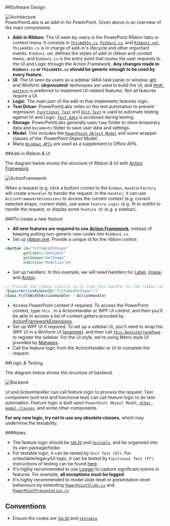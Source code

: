 ##Software Design

![Architecture](https://raw.githubusercontent.com/PowerPointLabs/PowerPointLabs/master/doc/DesignAndConventions.png)  
PowerPointLabs is an add-in for PowerPoint. Given above is an overview of the main components.

* **Add-in Ribbon**: The UI seen by users in the PowerPoint Ribbon tabs or context menu. It consists in [`ThisAddIn.cs`](https://github.com/PowerPointLabs/PowerPointLabs/blob/master/PowerPointLabs/PowerPointLabs/ThisAddIn.cs), [`Ribbon1.cs`](https://github.com/PowerPointLabs/PowerPointLabs/blob/master/PowerPointLabs/PowerPointLabs/Ribbon1.cs), and [`Ribbon1.xml`](https://github.com/PowerPointLabs/PowerPointLabs/blob/master/PowerPointLabs/PowerPointLabs/Ribbon1.xml). `ThisAddIn.cs` is in charge of add-in's lifecycle and other important events. `Ribbon1.xml` defines the styles of add-in ribbon and context menu, and `Ribbon1.cs` is the entry point that routes the user requests to the UI and Logic through the Action Framework. **Any changes made in `Ribbon1.cs` or `ThisAddIn.cs` should be generic enough to be used by every feature**.
* **UI**: The UI seen by users as a sidebar (AKA task pane) or window. [`WPF`](https://msdn.microsoft.com/en-us/library/mt149842(v=vs.110).aspx) and Winform (***deprecated***) techniques are used to build the UI, and [`MVVM pattern`](https://msdn.microsoft.com/en-us/library/hh848246.aspx) is preferred to implement UI-related features. Not all features require a UI.
* **Logic**: The main part of the add-in that implements features logic.
* **Test Driver**: PowerPointLabs relies on the test automation to prevent regression. [`Functional Test`](https://github.com/PowerPointLabs/PowerPointLabs/tree/master/PowerPointLabs/Test) and [`Unit Test`](https://github.com/PowerPointLabs/PowerPointLabs/tree/master/PowerPointLabs/Test) is used to automate testing against UI and Logic. [`Test data`](https://github.com/PowerPointLabs/PowerPointLabs/tree/master/doc/test) is accessed during testing. 
* **Storage**: PowerPointLabs generally uses `Temp` folder to store temporary data and `Documents` folder to save user data and settings.
* **Model**: This includes the [`PowerPoint Object Model`](https://msdn.microsoft.com/en-us/library/microsoft.office.interop.powerpoint(v=office.14).aspx) and some wrapper classes of the `PowerPoint Object Model`.
* Many [`Windows APIs`](https://github.com/PowerPointLabs/PowerPointLabs/blob/master/PowerPointLabs/PowerPointLabs/NativeMethods.cs) are used as a supplement to Office APIs.

##Add-in Ribbon & UI

The diagram below shows the structure of Ribbon & UI with [Action Framework](https://github.com/PowerPointLabs/PowerPointLabs/tree/master/PowerPointLabs/PowerPointLabs/ActionFramework). 

![ActionFramework](https://raw.githubusercontent.com/PowerPointLabs/PowerPointLabs/master/doc/ActionFramework.png)

When a request (e.g. click a button) comes to the `Ribbon`, `HandlerFactory` will create a `Handler` to handle the request. In the `Handler`, it can use `ActionFrameworkExtensions` to access the current context (e.g. current selected shape, current slide), use some `Feature Logic` (e.g. fit to width) to handle the request, or display some `Feature UI` (e.g. a sidebar).

###To create a new feature

- **All new features are required to use [Action Framework](https://github.com/PowerPointLabs/PowerPointLabs/tree/master/PowerPointLabs/PowerPointLabs/ActionFramework)**, instead of keeping putting non-generic new codes into `Ribbon1.cs`.
- Set up [ribbon.xml](https://github.com/PowerPointLabs/PowerPointLabs/blob/master/PowerPointLabs/PowerPointLabs/Ribbon1.xml#L394). Provide a unique id for the ribbon control.
```xml
<button id="fitToWidthShape"
        getLabel="GetLabel"
        getImage="GetImage"
        onAction="OnAction"/>
```
- Set up handlers. In this example, we will need handlers for [Label](https://github.com/PowerPointLabs/PowerPointLabs/blob/master/PowerPointLabs/PowerPointLabs/ActionFramework/Label/FitToWidthLabelHandler.cs), [Image](https://github.com/PowerPointLabs/PowerPointLabs/blob/master/PowerPointLabs/PowerPointLabs/ActionFramework/Image/FitToWidthImageHandler.cs), and [Action](https://github.com/PowerPointLabs/PowerPointLabs/blob/master/PowerPointLabs/PowerPointLabs/ActionFramework/Action/FitToWidthActionHandler.cs).
```cs
// Provide the ribbon control id to link this handler to the ribbon control
[ExportActionRibbonId("fitToWidthShape")]
class FitToWidthActionHandler : ActionHandler
```
- Access PowerPoint context if required.
To access the PowerPoint context, type `this.` in a ActionHandler or WPF UI control, and then you'll be able to access a list of context getters provided by [ActionFrameworkExtensions](https://github.com/PowerPointLabs/PowerPointLabs/blob/master/PowerPointLabs/PowerPointLabs/ActionFramework/Common/Extension/ActionFrameworkExtensions.cs).
- Set up WPF UI if required. To set up a sidebar UI, you'll need to wrap the WPF UI in a Winform UI [[example]](https://github.com/PowerPointLabs/PowerPointLabs/tree/master/PowerPointLabs/PowerPointLabs/DrawingsLab), and then call [`this.RegisterTaskPane`](https://github.com/PowerPointLabs/PowerPointLabs/blob/master/PowerPointLabs/PowerPointLabs/ActionFramework/Common/Extension/ActionFrameworkExtensions.cs#L77) to register the sidebar. For the UI style, we're using Metro style UI provided by [Mahapps](http://mahapps.com).
- Call the feature logic from the ActionHandler or UI to complete the request.

##Logic & Testing

The diagram below shows the structure of backend. 

![Backend](https://raw.githubusercontent.com/PowerPointLabs/PowerPointLabs/master/doc/Backend.png)

UI and ActionHandler can call feature logic to process the request. Test component (unit test and functional test) can call feature logic to do test-automation. Feature logic is built upon `PowerPoint Object Model`, [`other model classes`](https://github.com/PowerPointLabs/PowerPointLabs/tree/master/PowerPointLabs/PowerPointLabs/Models), and some other components.

**For any new logic, try not to use any obsolete classes**, which may undermine the testability.

###Notes

- The feature logic should be [`SOLID`](http://www.codeproject.com/Articles/703634/SOLID-architecture-principles-using-simple-Csharp) and [`testable`](http://www.toptal.com/qa/how-to-write-testable-code-and-why-it-matters), and be organized into its own package/folder.
- For testable logic, it can be tested by `Unit Test (UT)`. For untestable/legacy/UI logic, it can be tested by `Functional Test (FT)`. Instructions of testing can be found [here](https://github.com/PowerPointLabs/PowerPointLabs/blob/master/PowerPointLabs/Test/README.md).
- It's highly recommended to use [Logger](https://github.com/PowerPointLabs/PowerPointLabs/blob/master/PowerPointLabs/PowerPointLabs/ActionFramework/Common/Log/Logger.cs) to capture significant events in features. For example, **all exceptions must be logged**.
- It's highly recommended to model slide-level or presentation-level behaviours by extending [`PowerPointSlide.cs`](https://github.com/PowerPointLabs/PowerPointLabs/blob/master/PowerPointLabs/PowerPointLabs/Models/PowerPointSlide.cs) and [`PowerPointPresentation.cs`](https://github.com/PowerPointLabs/PowerPointLabs/blob/master/PowerPointLabs/PowerPointLabs/Models/PowerPointPresentation.cs).

## Conventions

* Ensure the codes are [`SOLID`](http://www.codeproject.com/Articles/703634/SOLID-architecture-principles-using-simple-Csharp) and [`testable`](http://www.toptal.com/qa/how-to-write-testable-code-and-why-it-matters).
